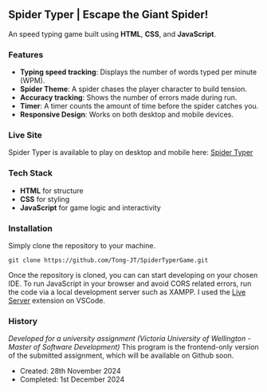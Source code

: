 ## Spider Typer | Escape the Giant Spider!

An speed typing game built using **HTML**, **CSS**, and **JavaScript**.

### Features

- **Typing speed tracking**: Displays the number of words typed per minute (WPM).
- **Spider Theme**: A spider chases the player character to build tension.
- **Accuracy tracking**: Shows the number of errors made during run.
- **Timer**: A timer counts the amount of time before the spider catches you.
- **Responsive Design**: Works on both desktop and mobile devices.

### Live Site

Spider Typer is available to play on desktop and mobile here: [Spider Typer](https://tong-jt.github.io/SpiderTyperGame/)

### Tech Stack

- **HTML** for structure
- **CSS** for styling
- **JavaScript** for game logic and interactivity

### Installation

Simply clone the repository to your machine.

```
git clone https://github.com/Tong-JT/SpiderTyperGame.git
```
Once the repository is cloned, you can can start developing on your chosen IDE. To run JavaScript in your browser and avoid CORS related errors, run the code via a local development server such as XAMPP. I used the [Live Server](https://marketplace.visualstudio.com/items?itemName=ritwickdey.LiveServer) extension on VSCode.

### History
*Developed for a university assignment (Victoria University of Wellington - Master of Software Development)*
This program is the frontend-only version of the submitted assignment, which will be available on Github soon.

- Created: 28th November 2024
- Completed: 1st December 2024
